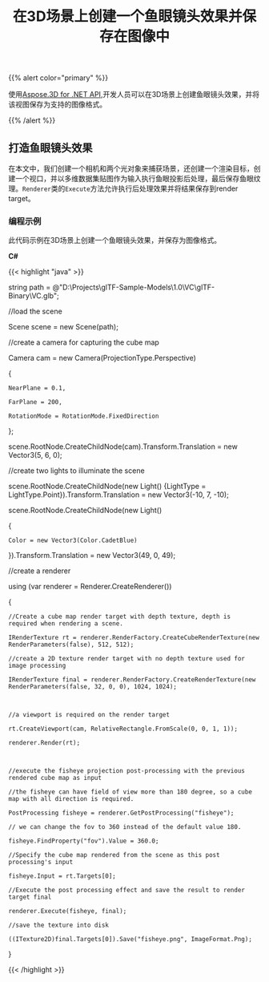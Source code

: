 ﻿---
title: 在3D场景上创建一个鱼眼镜头效果并保存在图像中
type: docs
weight: 20
url: /zh/net/create-a-fisheye-lens-effect-on-3d-scene-and-save-in-an-image/
description: 使用Aspose.3D for .NET API，开发人员可以在3D场景上创建鱼眼镜头效果，并将该视图保存为支持的图像格式。
---
{{% alert color="primary" %}}

使用[Aspose.3D for .NET API](https://products.aspose.com/3d/net/),开发人员可以在3D场景上创建鱼眼镜头效果，并将该视图保存为支持的图像格式。

{{% /alert %}}
## **打造鱼眼镜头效果**
在本文中，我们创建一个相机和两个光对象来捕获场景，还创建一个渲染目标，创建一个视口，并以多维数据集贴图作为输入执行鱼眼投影后处理，最后保存鱼眼纹理。`Renderer`类的`Execute`方法允许执行后处理效果并将结果保存到render target。
### **编程示例**
此代码示例在3D场景上创建一个鱼眼镜头效果，并保存为图像格式。

**C#**

{{< highlight "java" >}}

 string path = @"D:\Projects\glTF-Sample-Models\1.0\VC\glTF-Binary\VC.glb";

//load the scene

Scene scene = new Scene(path);

//create a camera for capturing the cube map

Camera cam = new Camera(ProjectionType.Perspective)

{

    NearPlane = 0.1,

    FarPlane = 200,

    RotationMode = RotationMode.FixedDirection

};

scene.RootNode.CreateChildNode(cam).Transform.Translation = new Vector3(5, 6, 0);



//create two lights to illuminate the scene

scene.RootNode.CreateChildNode(new Light() {LightType = LightType.Point}).Transform.Translation = new Vector3(-10, 7, -10);

scene.RootNode.CreateChildNode(new Light()

{

    Color = new Vector3(Color.CadetBlue)

}).Transform.Translation = new Vector3(49, 0, 49);



//create a renderer

using (var renderer = Renderer.CreateRenderer())

{

    //Create a cube map render target with depth texture, depth is required when rendering a scene.

    IRenderTexture rt = renderer.RenderFactory.CreateCubeRenderTexture(new RenderParameters(false), 512, 512);

    //create a 2D texture render target with no depth texture used for image processing

    IRenderTexture final = renderer.RenderFactory.CreateRenderTexture(new RenderParameters(false, 32, 0, 0), 1024, 1024);



    //a viewport is required on the render target

    rt.CreateViewport(cam, RelativeRectangle.FromScale(0, 0, 1, 1));

    renderer.Render(rt);



    //execute the fisheye projection post-processing with the previous rendered cube map as input

    //the fisheye can have field of view more than 180 degree, so a cube map with all direction is required.

    PostProcessing fisheye = renderer.GetPostProcessing("fisheye");

    // we can change the fov to 360 instead of the default value 180.

    fisheye.FindProperty("fov").Value = 360.0;

    //Specify the cube map rendered from the scene as this post processing's input

    fisheye.Input = rt.Targets[0];

    //Execute the post processing effect and save the result to render target final

    renderer.Execute(fisheye, final);

    //save the texture into disk

    ((ITexture2D)final.Targets[0]).Save("fisheye.png", ImageFormat.Png);

}

{{< /highlight >}}
